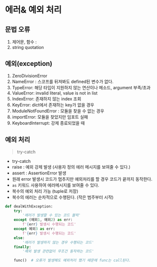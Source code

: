 # 에러& 예외 처리



## 문법 오류

1. 제어문, 함수 :
2.  string quotation 



## 예외(exception)

1. ZeroDivisionError
2. NameError : 스코프를 뒤져봐도 defined된 변수가 없다.
3. TypeError: 해당 타입이 지원하지 않는 연산이나 메소드, argument 부족/초과
4. ValueError: invalid literal, value is not in list
5. IndexError: 존재하지 않는 index 조회
6. KeyError: dict에서 존재하는 key가 없을 경우
7. ModuleNotFoundError : 모듈을 찾을 수 없는 경우
8. importError: 모듈을 찾았지만 임포트 실패
9. KeyboardInterrupt:  강제 종료되었을 때



## 예외 처리

> try-catch



- try-catch
- raise : 예외 강제 발생 (사용자 정의 에러 메시지를 보여줄 수 있다.)
- assert :  AssertionError 발생
- 원래 error 발생시 코드가 멈추지만 예외처리를 할 경우 코드가 끝까지 동작한다.
- `as` 키워드 사용하여 에러메시지를 보여줄 수 있다.
- 복수의 예외 처리 가능 (tuple로 저장)
- 복수의 에러는 순차적으로 수행된다.  (작은 범주부터 시작)



```python
def dealWithException:
	try:
		'에러가 발생할 수 있는 코드 블럭'
	except (예외1, 예외2) as err:
		f'{err} 발생시 수행되는 코드'
    except 예외3 as err:
		f'{err} 발생시 수행되는 코드'
    else:
        '에러가 발생하지 않는 경우 수행되는 코드'
    finally:
        '예외 발생 관련없이 무조건 동작하는 코드'
        
	func()  # 오류가 발생해도 예외처리 했기 때문에 func는 call된다.
```




